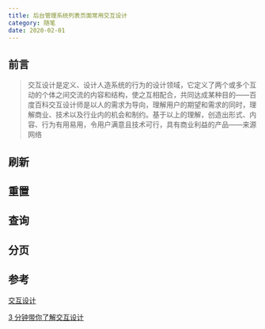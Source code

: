 ```yaml
---
title: 后台管理系统列表页面常用交互设计
category: 随笔
date: 2020-02-01
---
```


## 前言

> 交互设计是定义、设计人造系统的行为的设计领域，它定义了两个或多个互动的个体之间交流的内容和结构，使之互相配合，共同达成某种目的——百度百科交互设计师是以人的需求为导向，理解用户的期望和需求的同时，理解商业、技术以及行业内的机会和制约。基于以上的理解，创造出形式、内容、行为有用易用，令用户满意且技术可行，具有商业利益的产品——来源网络

## 刷新

## 重置

## 查询

## 分页

## 参考

[交互设计](https://wiki.mbalib.com/wiki/%E4%BA%A4%E4%BA%92%E8%AE%BE%E8%AE%A1)

[3 分钟带你了解交互设计](https://baijiahao.baidu.com/s?id=1693817316447024217&wfr=spider&for=pc)
